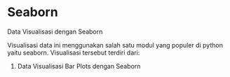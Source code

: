 # Seaborn
Data Visualisasi dengan Seaborn

Visualisasi data ini menggunakan salah satu modul yang populer di python yaitu seaborn. Visualisasi tersebut terdiri dari:
1. Data Visualisasi Bar Plots dengan Seaborn
